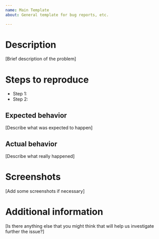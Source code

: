 ```yaml
---  
name: Main Template  
about: General template for bug reports, etc.  

---  
```


# Description

[Brief description of the problem]

# Steps to reproduce
- Step 1:  
- Step 2:  

## Expected behavior

[Describe what was expected to happen]

## Actual behavior

[Describe what really happened]

# Screenshots

[Add some screenshots if necessary]

# Additional information

[Is there anything else that you might think that will help us investigate further the issue?]
